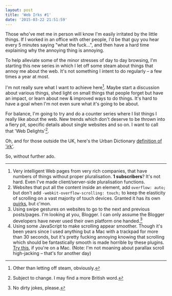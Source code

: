```yaml
---
layout: post
title: 'Web Irks #1'
date: '2015-03-22 21:51:59'
---
```


Those who've met me in person will know I'm easily irritated by the little things. If I worked in an office with other people, I'd be that guy you hear every 5 minutes saying "what the fuck...", and then have a hard time explaining why the annoying thing is annoying.

To help alleviate some of the minor stresses of day to day browsing, I'm starting this new series in which I let off some steam about things that annoy me about the web. It's not something I intent to do regularly – a few times a year at most.

I'm not really sure what I want to achieve here[^1]. Maybe start a discussion about various things, shed light on small things that people forget but have an impact, or learn about new & improved ways to do things. It's hard to have a goal when I'm not even sure what it's going to be about.

For balance, I'm going to try and do a counter series where I list things I really like about the web. New trends which don't deserve to be thrown into a fiery pit, specific details about single websites and so on. I want to call that 'Web Delights'[^2].

Oh, and for those outside the UK, here's the Urban Dictionary [definition of 'irk'](http://www.urbandictionary.com/define.php?term=irk&defid=191643).

So, without further ado.

---

1. Very intelligent Web pages from very rich companies, that have numbers of things without proper pluralisation. **1 subscribers**? It's not hard. Even I've made client/server-side pluralisation functions.
2. Websites that put all the content inside an element, add `overflow: auto;` but don't add `-webkit-overflow-scrolling: touch;` to keep the elasticity of scrolling on a vast majority of touch devices. Granted it has its own [quirks](http://stackoverflow.com/questions/26176288/webkit-overflow-scrolling-touch-breaks-in-apples-ios8), but c'mon.
3. Using swipe gestures on websites to go to the next and previous posts/pages. I'm looking at you, Blogger. I can only assume the Blogger developers have never used their own platform one handed.[^3]
4. Using some JavaScript to make scrolling appear smoother. Though it's been years since I used anything but a Mac with a trackpad for more than 30 seconds, but it's pretty fucking annoying knowing that scrolling which should be fantastically smooth is made horrible by these plugins. [Try this](http://fatlinesofcode.github.io/jquery.smoothwheel/demo/smoothwheel.html), if you're on a Mac. (Note: I'm not moaning about parallax scroll high-jacking – that's for another day)

[^1]: Other than letting off steam, obviously.
[^2]: Subject to change. I may find a more British word.
[^3]: No dirty jokes, please.
